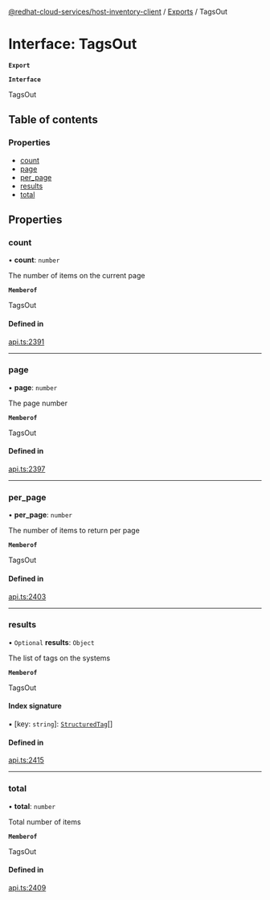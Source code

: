 [@redhat-cloud-services/host-inventory-client](../README.md) / [Exports](../modules.md) / TagsOut

# Interface: TagsOut

**`Export`**

**`Interface`**

TagsOut

## Table of contents

### Properties

- [count](TagsOut.md#count)
- [page](TagsOut.md#page)
- [per\_page](TagsOut.md#per_page)
- [results](TagsOut.md#results)
- [total](TagsOut.md#total)

## Properties

### count

• **count**: `number`

The number of items on the current page

**`Memberof`**

TagsOut

#### Defined in

[api.ts:2391](https://github.com/RedHatInsights/javascript-clients/blob/master/packages/host-inventory/api.ts#L2391)

___

### page

• **page**: `number`

The page number

**`Memberof`**

TagsOut

#### Defined in

[api.ts:2397](https://github.com/RedHatInsights/javascript-clients/blob/master/packages/host-inventory/api.ts#L2397)

___

### per\_page

• **per\_page**: `number`

The number of items to return per page

**`Memberof`**

TagsOut

#### Defined in

[api.ts:2403](https://github.com/RedHatInsights/javascript-clients/blob/master/packages/host-inventory/api.ts#L2403)

___

### results

• `Optional` **results**: `Object`

The list of tags on the systems

**`Memberof`**

TagsOut

#### Index signature

▪ [key: `string`]: [`StructuredTag`](StructuredTag.md)[]

#### Defined in

[api.ts:2415](https://github.com/RedHatInsights/javascript-clients/blob/master/packages/host-inventory/api.ts#L2415)

___

### total

• **total**: `number`

Total number of items

**`Memberof`**

TagsOut

#### Defined in

[api.ts:2409](https://github.com/RedHatInsights/javascript-clients/blob/master/packages/host-inventory/api.ts#L2409)
